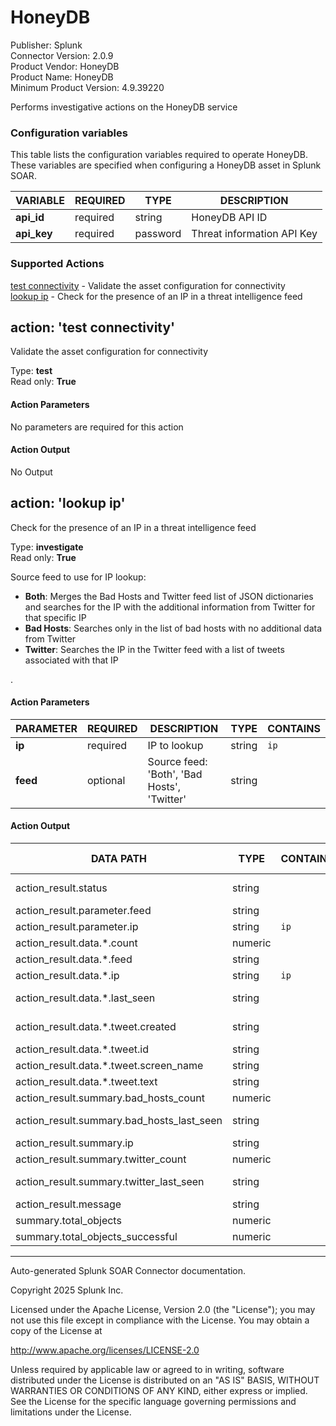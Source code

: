 # HoneyDB

Publisher: Splunk \
Connector Version: 2.0.9 \
Product Vendor: HoneyDB \
Product Name: HoneyDB \
Minimum Product Version: 4.9.39220

Performs investigative actions on the HoneyDB service

### Configuration variables

This table lists the configuration variables required to operate HoneyDB. These variables are specified when configuring a HoneyDB asset in Splunk SOAR.

VARIABLE | REQUIRED | TYPE | DESCRIPTION
-------- | -------- | ---- | -----------
**api_id** | required | string | HoneyDB API ID |
**api_key** | required | password | Threat information API Key |

### Supported Actions

[test connectivity](#action-test-connectivity) - Validate the asset configuration for connectivity \
[lookup ip](#action-lookup-ip) - Check for the presence of an IP in a threat intelligence feed

## action: 'test connectivity'

Validate the asset configuration for connectivity

Type: **test** \
Read only: **True**

#### Action Parameters

No parameters are required for this action

#### Action Output

No Output

## action: 'lookup ip'

Check for the presence of an IP in a threat intelligence feed

Type: **investigate** \
Read only: **True**

Source feed to use for IP lookup:<ul><li><b>Both</b>: Merges the Bad Hosts and Twitter feed list of JSON dictionaries and searches for the IP with the additional information from Twitter for that specific IP</li><li><b>Bad Hosts</b>: Searches only in the list of bad hosts with no additional data from Twitter</li><li><b>Twitter</b>: Searches the IP in the Twitter feed with a list of tweets associated with that IP</li></ul>.

#### Action Parameters

PARAMETER | REQUIRED | DESCRIPTION | TYPE | CONTAINS
--------- | -------- | ----------- | ---- | --------
**ip** | required | IP to lookup | string | `ip` |
**feed** | optional | Source feed: 'Both', 'Bad Hosts', 'Twitter' | string | |

#### Action Output

DATA PATH | TYPE | CONTAINS | EXAMPLE VALUES
--------- | ---- | -------- | --------------
action_result.status | string | | success failed |
action_result.parameter.feed | string | | Both |
action_result.parameter.ip | string | `ip` | 45.79.12.9 |
action_result.data.\*.count | numeric | | |
action_result.data.\*.feed | string | | |
action_result.data.\*.ip | string | `ip` | |
action_result.data.\*.last_seen | string | | 2017-07-27 |
action_result.data.\*.tweet.created | string | | 2017-07-27 |
action_result.data.\*.tweet.id | string | | |
action_result.data.\*.tweet.screen_name | string | | |
action_result.data.\*.tweet.text | string | | |
action_result.summary.bad_hosts_count | numeric | | 623 |
action_result.summary.bad_hosts_last_seen | string | | 2017-07-27 |
action_result.summary.ip | string | | 45.79.12.9 |
action_result.summary.twitter_count | numeric | | 712 |
action_result.summary.twitter_last_seen | string | | 2017-07-30 |
action_result.message | string | | |
summary.total_objects | numeric | | 1 |
summary.total_objects_successful | numeric | | 1 |

______________________________________________________________________

Auto-generated Splunk SOAR Connector documentation.

Copyright 2025 Splunk Inc.

Licensed under the Apache License, Version 2.0 (the "License");
you may not use this file except in compliance with the License.
You may obtain a copy of the License at

http://www.apache.org/licenses/LICENSE-2.0

Unless required by applicable law or agreed to in writing,
software distributed under the License is distributed on an "AS IS" BASIS,
WITHOUT WARRANTIES OR CONDITIONS OF ANY KIND, either express or implied.
See the License for the specific language governing permissions and limitations under the License.
